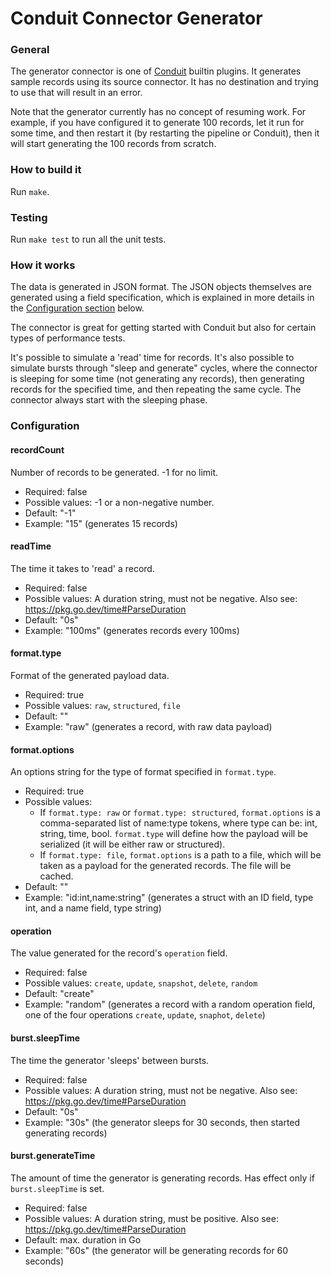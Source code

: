 # Conduit Connector Generator

### General

The generator connector is one of [Conduit](https://github.com/ConduitIO/conduit) builtin plugins. It generates sample
records using its source connector. It has no destination and trying to use that will result in an error.

Note that the generator currently has no concept of resuming work. For example, if you have configured it to generate 
100 records, let it run for some time, and then restart it (by restarting the pipeline or Conduit), then it will start 
generating the 100 records from scratch.

### How to build it

Run `make`.

### Testing

Run `make test` to run all the unit tests.

### How it works

The data is generated in JSON format. The JSON objects themselves are generated using a field specification, which is
explained in more details in the [Configuration section](#Configuration) below.

The connector is great for getting started with Conduit but also for certain types of performance tests.

It's possible to simulate a 'read' time for records. It's also possible to simulate bursts through "sleep and generate"
cycles, where the connector is sleeping for some time (not generating any records), then generating records for the 
specified time, and then repeating the same cycle. The connector always start with the sleeping phase.

### Configuration

#### recordCount
Number of records to be generated. -1 for no limit.
* Required: false
* Possible values: -1 or a non-negative number.
* Default: "-1"
* Example: "15" (generates 15 records)

#### readTime
The time it takes to 'read' a record.
* Required: false
* Possible values: A duration string, must not be negative. Also see: https://pkg.go.dev/time#ParseDuration
* Default: "0s"
* Example: "100ms" (generates records every 100ms)

#### format.type
Format of the generated payload data.
* Required: true
* Possible values: `raw`, `structured`, `file`
* Default: ""
* Example: "raw" (generates a record, with raw data payload)

#### format.options
An options string for the type of format specified in `format.type`.
* Required: true
* Possible values:
  * If `format.type: raw` or `format.type: structured`, `format.options` is a comma-separated list of name:type tokens,
    where type can be: int, string, time, bool. `format.type` will define how the payload will be serialized (it will be either
    raw or structured).
  * If `format.type: file`, `format.options` is a path to a file, which will be taken as a payload for the generated records.
The file will be cached.
* Default: ""
* Example: "id:int,name:string" (generates a struct with an ID field, type int, and a name field, type string)

#### operation
The value generated for the record's `operation` field.
* Required: false
* Possible values: `create`, `update`, `snapshot`, `delete`, `random` 
* Default: "create"
* Example: "random" (generates a record with a random operation field, one of the four operations `create`, `update`, `snaphot`, `delete`)

#### burst.sleepTime
The time the generator 'sleeps' between bursts.
* Required: false
* Possible values: A duration string, must not be negative. Also see: https://pkg.go.dev/time#ParseDuration
* Default: "0s"
* Example: "30s" (the generator sleeps for 30 seconds, then started generating records)

#### burst.generateTime
The amount of time the generator is generating records. Has effect only if `burst.sleepTime` is set.
* Required: false
* Possible values: A duration string, must be positive. Also see: https://pkg.go.dev/time#ParseDuration
* Default: max. duration in Go
* Example: "60s" (the generator will be generating records for 60 seconds)
